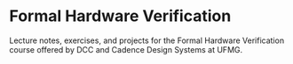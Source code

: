 # Formal Hardware Verification

Lecture notes, exercises, and projects for the Formal Hardware Verification course
offered by DCC and Cadence Design Systems at UFMG.
